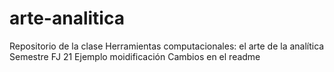 # arte-analitica
Repositorio de la clase Herramientas computacionales: el arte de la analítica  Semestre FJ 21
Ejemplo moidificación
Cambios en el readme



